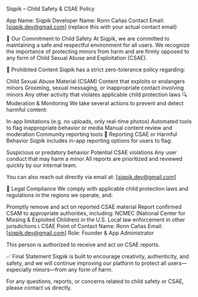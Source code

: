 Siqpik – Child Safety & CSAE Policy

App Name: Siqpik
Developer Name: Ronn Cañas
Contact Email: [siqpik.dev@gmail.com] (replace this with your actual contact email)

📌 Our Commitment to Child Safety
At Siqpik, we are committed to maintaining a safe and respectful environment for all users. We recognize the importance of protecting minors from harm and are firmly opposed to any form of Child Sexual Abuse and Exploitation (CSAE).

🚫 Prohibited Content
Siqpik has a strict zero-tolerance policy regarding:

Child Sexual Abuse Material (CSAM)
Content that exploits or endangers minors
Grooming, sexual messaging, or inappropriate contact involving minors
Any other activity that violates applicable child protection laws
🔍 Moderation & Monitoring
We take several actions to prevent and detect harmful content:

In-app limitations (e.g. no uploads, only real-time photos)
Automated tools to flag inappropriate behavior or media
Manual content review and moderation
Community reporting tools
📢 Reporting CSAE or Harmful Behavior
Siqpik includes in-app reporting options for users to flag:

Suspicious or predatory behavior
Potential CSAE violations
Any user conduct that may harm a minor
All reports are prioritized and reviewed quickly by our internal team.

You can also reach out directly via email at: [siqpik.dev@gmail.com]

🧾 Legal Compliance
We comply with applicable child protection laws and regulations in the regions we operate, and:

Promptly remove and act on reported CSAE material
Report confirmed CSAM to appropriate authorities, including:
NCMEC (National Center for Missing & Exploited Children) in the U.S.
Local law enforcement in other jurisdictions
📞 CSAE Point of Contact
Name: Ronn Cañas
Email: [siqpik.dev@gmail.com]
Role: Founder & App Administrator

This person is authorized to receive and act on CSAE reports.

✅ Final Statement
Siqpik is built to encourage creativity, authenticity, and safety, and we will continue improving our platform to protect all users—especially minors—from any form of harm.

For any questions, reports, or concerns related to child safety or CSAE, please contact us directly.